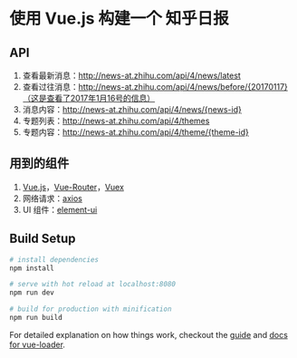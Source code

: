 # 使用 Vue.js 构建一个 知乎日报

## API

1. 查看最新消息：http://news-at.zhihu.com/api/4/news/latest
2. 查看过往消息：http://news-at.zhihu.com/api/4/news/before/{20170117}（这是查看了2017年1月16号的信息）
3. 消息内容：http://news-at.zhihu.com/api/4/news/{news-id}
4. 专题列表：http://news-at.zhihu.com/api/4/themes
5. 专题内容：http://news-at.zhihu.com/api/4/theme/{theme-id}

## 用到的组件

1. [Vue.js](https://github.com/vuejs/vue)，[Vue-Router](https://github.com/vuejs/vue-router)，[Vuex](https://github.com/vuejs/vuex)
2. 网络请求：[axios](https://github.com/mzabriskie/axios)
3. UI 组件：[element-ui](http://element.eleme.io/#/zh-CN/component/installation)

## Build Setup

``` bash
# install dependencies
npm install

# serve with hot reload at localhost:8080
npm run dev

# build for production with minification
npm run build
```

For detailed explanation on how things work, checkout the [guide](http://vuejs-templates.github.io/webpack/) and [docs for vue-loader](http://vuejs.github.io/vue-loader).
